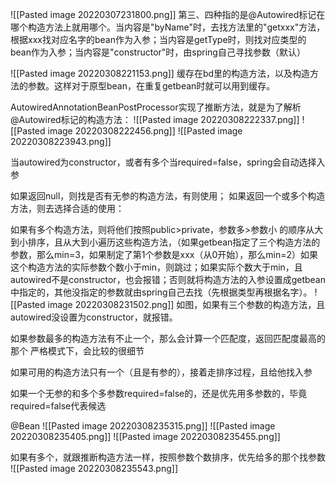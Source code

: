 ![[Pasted image 20220307231800.png]]
第三、四种指的是@Autowired标记在哪个构造方法上就用哪个。当内容是"byName"时，去找方法里的"getxxx"方法，根据xxx找对应名字的bean作为入参；当内容是getType时，则找对应类型的bean作为入参；当内容是"constructor"时，由spring自己寻找参数（默认）

![[Pasted image 20220308221153.png]]
缓存在bd里的构造方法，以及构造方法的参数。这样对于原型bean，在重复getbean时就可以用到缓存。

AutowiredAnnotationBeanPostProcessor实现了推断方法，就是为了解析@Autowired标记的构造方法：
![[Pasted image 20220308222337.png]]
![[Pasted image 20220308222456.png]]
![[Pasted image 20220308223943.png]]

当autowired为constructor，或者有多个当required=false，spring会自动选择入参

如果返回null，则找是否有无参的构造方法，有则使用；
如果返回一个或多个构造方法，则去选择合适的使用：

如果有多个构造方法，则将他们按照public>private，参数多>参数小 的顺序从大到小排序，且从大到小遍历这些构造方法，（如果getbean指定了三个构造方法的参数，那么min=3，如果制定了第1个参数是xxx（从0开始），那么min=2）如果这个构造方法的实际参数个数小于min，则跳过；如果实际个数大于min，且autowired不是constructor，也会报错；否则就将构造方法的入参设置成getbean中指定的，其他没指定的参数就由spring自己去找（先根据类型再根据名字）。
![[Pasted image 20220308231502.png]]
如图，如果有三个参数的构造方法，且autowired没设置为constructor，就报错。

如果参数最多的构造方法有不止一个，那么会计算一个匹配度，返回匹配度最高的那个
严格模式下，会比较的很细节

如果可用的构造方法只有一个（且是有参的），接着走排序过程，且给他找入参

如果一个无参的和多个多参数required=false的，还是优先用多参数的，毕竟required=false代表候选

@Bean
![[Pasted image 20220308235315.png]]
![[Pasted image 20220308235405.png]]
![[Pasted image 20220308235455.png]]

如果有多个，就跟推断构造方法一样，按照参数个数排序，优先给多的那个找参数
![[Pasted image 20220308235543.png]]